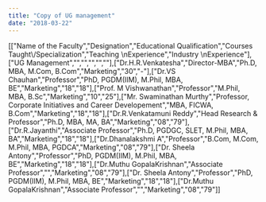 ```yaml
---
title: "Copy of UG management"
date: "2018-03-22"
---
```


\[\["Name of the Faculty","Designation","Educational Qualification","Courses Taught\\/Specialization","Teaching \\nExperience","Industry \\nExperience"\],\["UG Management","","","","",""\],\["Dr.H.R.Venkatesha","Director-MBA","Ph.D, MBA, M.Com, B.Com","Marketing","30","-"\],\["Dr.VS Chauhan","Professor","PhD, PGDM(IIM), M.Phil, MBA, BE","Marketing","18","18"\],\["Prof. M Vishwanathan","Professor","M.Phil, MBA, B.Sc","Marketing","10","25"\],\["Mr. Swaminathan Murthy","Professor, Corporate Initiatives and Career Developement","MBA, FICWA, B.Com","Marketing","18","18"\],\["Dr.R.Venkatamuni Reddy","Head Research & Professor","Ph.D, MBA, MA, BA","Marketing","08","79"\],\["Dr.R.Jayanthi","Associate Professor","Ph.D, PGDGC, SLET, M.Phil, MBA, BA","Marketing","18","18"\],\["Dr.Dhanalakshmi A","Professor","B.Com, M.Com, M.Phil, MBA, PGDCA","Marketing","08","79"\],\["Dr. Sheela Antony","Professor","PhD, PGDM(IIM), M.Phil, MBA, BE","Marketing","18","18"\],\["Dr.Muthu GopalaKrishnan","Associate Professor","","Marketing","08","79"\],\["Dr. Sheela Antony","Professor","PhD, PGDM(IIM), M.Phil, MBA, BE","Marketing","18","18"\],\["Dr.Muthu GopalaKrishnan","Associate Professor","","Marketing","08","79"\]\]
